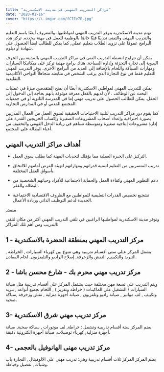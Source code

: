 ```yaml
---
title: "مراكز التدريب المهني في مدينة الاسكندرية"
date: "2020-01-16"
cover: "https://i.imgur.com/fC7Ee7E.jpg"
---
```

تهتم مدينة الاسكندرية بتوفر التدريب المهني لمواطنيها، والمعروف أيضًا باسم التعليم والتدريب المهني والتقني تدريبًا فنيًا خاصًا بالوظيفة للعمل في مهنة محددة. تركز هذه البرامج عمومًا على تزويد الطلاب بتعليم عملي, كما يمكن للطالب ايضاً الحصول على شهادة أو دبلوم.

يمكن أن تتراوح انشطة التدريب الفني في مراكز التدريب المهني بالمدينة بين الحرف اليدوية إلى تجارة التجزئة وإدارة السياحة. هناك برامج مهنية تركز على ميكانيكا السيارات ومهارات السباكة واللحام بالإضافة إلى العديد من البرامج الأخرى. يوفر التدريب المهني التعليم فقط في نوع التجارة الذي يرغب الشخص في متابعته متجاهلاً النواحي الأكاديمية التقليدية.

يمكن للتدريب المهني لمواطني الاسكندرية أيضًا أن يمنح المتقدمين ميزةً في عمليات البحث عن الوظائف ، لأن لديهم بالفعل معرفة موثوقة بأنهم بحاجة إلى الدخول إلى الحقل. يمكن للطالب الحصول على تدريب مهني إما في المدرسة الثانوية أو في جمعيات المجتمع المدني أو في المدارس التجارية.

كما يقوم دور مراكز التدريب لتلبية الاحتياجات الحقيقية لسوق العمل من العمال المدربين بصورة احترافية وإعداد أصحاب المشروعات الصغيرة وإكساب الخريجين القدرة على إدارة مشروعات إنتاجية صغيرة ومتوسطة تساهم في زيادة الدخل القومي والتخفيف من أعباء البطالة على المجتمع.

## أهداف مراكز التدريب المهني

-   التركيز على الخبرة العملية مما يؤهلك لتحديات المهنة كما يطلب سوق العمل.
    
-   تدريب المتسربين من التعليم لتنمية قدراتهم ومهاراتهم لتهيئة الفرص أمامهم للالتحاق بأسواق العمل المختلفة.
    
-   دعم التطوير المهني وكفاءة العمل والحماية الاجتماعية للأفراد وحياتهم الشخصية من البطالة والفقر.
    
-   تشجيع تخصيص القدرات التعليمية للمواطنين مع الظروف الاقتصادية الاجتماعية الجديدة لدعم التوظيف الذاتي وريادة الأعمال.
    
[مصدر](https://www.academia.edu/14730002/Goals_and_Objectives_of_Vocational_Education_and_Training)

وتوفر مدينة الاسكندرية لمواطنيها الراغبين في تلقي التدريب المهني أكثر من مكان لتلقي التدريب ومن أهم تلك المراكز:

## 1 - مركز التدريب المهني بمنطقة الحضرة بالاسكندرية

يشمل المركز عـلي ستى أقسـام تدريبية وهي تتنوع بين كهرباء السيارات , الخراطة , التبريد والتكييف, النقش والزخرفة, إصلاح الراديو والتليفزيون, لحام المعادن.

## 2 - مركز تدريب مهني محرم بك - شارع محسن باشا

ويتم التدريب على تسعة مهن مختلفة حيث يشتمل المركز على أقسام تدريبية مثل صيانة السيارات / التشغيل على الماكينات ( خراطة وتفريز ) , اللحام بجميع أنواعه , تبريد وتكييف , لف مواتير , صيانة راديو وتلفزيون , صيانة أجهزة منزلية , نقش وزخرفة ,سباكة صحية.

## 3- مركز تدريب مهني شرق الاسكندرية

يضم المركز ستة أقسام تدريبية وتشمل : خراطة, لف موتورات , سباكة صحية, صيانة أجهزة منزلية, كهرباء توصيلات, صيانة أجهزة الكترونية دقيقة.

## 4- مركز تدريب مهنى الهانوفيل بالعجمى

يضم المركز المركز ثلاث أقسام تدريبية وهي: تدريب مهني على الالوميتال , النجارة باب وشباك , تفصيل وخياطة.